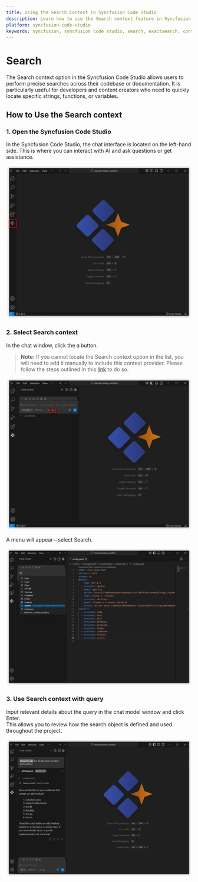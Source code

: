 ```yaml
---
title: Using the Search Context in Syncfusion Code Studio
description: Learn how to use the Search context feature in Syncfusion Code Studio to search across your codebase or documentation efficiently.
platform: syncfusion-code-studio
keywords: syncfusion, syncfusion code studio, search, exactsearch, context, codebase, AI, developer-tools, productivity
---
```

 
# Search 
 
The Search context option in the Syncfusion Code Studio allows users to perform precise searches across their codebase or documentation. It is particularly useful for developers and content creators who need to quickly locate specific strings, functions, or variables.
 
## How to Use the Search context
 
### 1. Open the Syncfusion Code Studio
 
In the Syncfusion Code Studio, the chat interface is located on the left-hand side. This is where you can interact with AI and ask questions or get assistance.

<img src="../../feature-images/open-chat.png" alt="openchat" />
 
### 2. Select Search context
 
In the chat window, click the `@` button.  
> **Note:** If you cannot locate the Search context option in the list, you will need to add it manually to include this context provider. Please follow the steps outlined in this [link](/code-studio/features/context-providers/add-more-contextproviders/how-to-configure-more-contextproviders) to do so.

<img src="../../feature-images/click-context.png" alt="clickcontext" />
 
A menu will appear—select Search.

<img src="../../feature-images/search-opencontext.png" alt="opencontext" />
 
### 3. Use Search context with query
 
Input relevant details about the query in the chat model window and click Enter.  
This allows you to review how the search object is defined and used throughout the project.

<img src="../../feature-images/search-output.png" alt="output" />